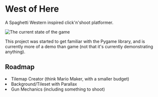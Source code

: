 <h1>West of Here</h1>
A Spaghetti Western inspired click'n'shoot platformer.

![The current state of the game](https://i.imgur.com/TeQYEJD.png)

This project was started to get familiar with the Pygame library, and is currently more of a demo than game (not that it's currently demonstrating anything).

<h2>Roadmap</h2>
<li>Tilemap Creator (think Mario Maker, with a smaller budget)</li>
<li>Background/Tileset with Parallax</li>
<li>Gun Mechanics (including something to shoot)</li>